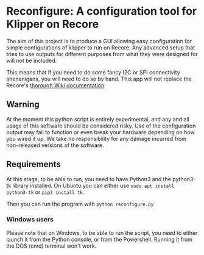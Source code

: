 # Reconfigure: A configuration tool for Klipper on Recore

The aim of this project is to produce a GUI allowing easy configuration for simple configurations of klipper to run on Recore.
Any advanced setup that tries to use outputs for different purposes from what they were designed for will not be included.

This means that if you need to do some fancy I2C or SPI connectivity shenanigans, you will need to do so by hand. This app
will not replace the Recore's [thorough Wiki documentation](https://wiki.iagent.no/wiki/Main_Page).

## Warning

At the moment this python script is entirely experimental, and any and all usage of this software should be considered risky.
Use of the configuration output may fail to function or even break your hardware depending on how you wired it up.
We take no responsibility for any damage incurred from non-released versions of the software.

## Requirements

At this stage, to be able to run, you need to have Python3 and the python3-tk library installed.
On Ubuntu you can either use `sudo apt install python3-tk` or `pip3 install tk`.

Then you can run the program with `python reconfigure.py`

### Windows users

Please note that on Windows, to be able to run the script, you need to either launch it from the Python console, or 
from the Powershell. Running it from the DOS (cmd) terminal won't work.